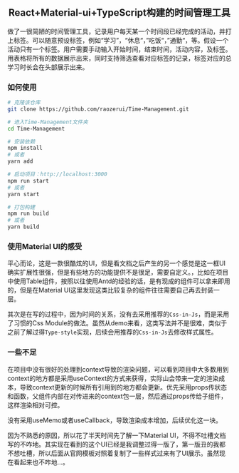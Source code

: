 <h2 align="center">React+Material-ui+TypeScript构建的时间管理工具</h2>
做了一很简陋的时间管理工具，记录用户每天某一个时间段已经完成的活动，并打上标签。可以随意预设标签，例如“学习”，“休息“，”吃饭“，”通勤“，等。假设一个活动只有一个标签。用户需要手动输入开始时间，结束时间，活动内容，及标签。
用表格将所有的数据展示出来，同时支持筛选查看对应标签的记录，标签对应的总学习时长会在头部展示出来。

### 如何使用
``` bash
# 克隆该仓库
git clone https://github.com/raozerui/Time-Management.git

# 进入Time-Management文件夹
cd Time-Management

# 安装依赖
npm install
# 或者
yarn add

# 启动项目：http://localhost:3000
npm run start
# 或者
yarn start

# 打包构建
npm run build
# 或者
yarn build
```
### 使用Material UI的感受
平心而论，这是一款很酷炫的UI，但是看文档之后产生的另一个感觉是这一框UI确实扩展性很强，但是有些地方的功能提供不是很足，需要自定义。，比如在项目中使用Table组件，按照以往使用Antd的经验的话，是有现成的组件可以拿来即用的，但是在Material UI这里发现这类比较复杂的组件往往需要自己再去封装一层。

其次是在写的过程中，因为时间的关系，没有去采用推荐的`Css-in-Js`，而是采用了习惯的Css Module的做法。虽然从demo来看，这类写法并不是很难，类似于之前了解过得`Type-style`实现，后续会用推荐的`Css-in-Js`去修改样式属性。

### 一些不足
在项目中没有很好的处理到context导致的渲染问题，可以看到项目中大多数用到context的地方都是采用useContext的方式来获得，实际山会带来一定的渲染成本，导致context更新的时候所有引用到的地方都会更新。优先采用props传状态和函数，父组件内部在对传进来的context包一层，然后通过props传给子组件，这样渲染相对可控。

没有采用useMemo或者useCallback，导致渲染成本增加，后续优化这一块。

因为不熟悉的原因，所以花了半天时间先了解一下Material UI，不得不吐槽文档写的不咋地。其实现在看到的这个UI已经是我调整过得一版了，第一版丑的我都不想吐槽，所以后面从官网模板对照着复制了一些样式过来有了UI展示。虽然现在看起来也不咋地...。

